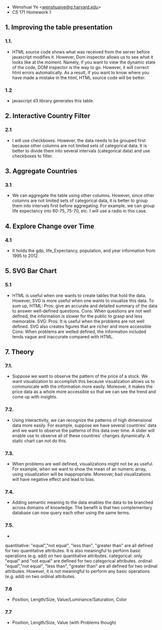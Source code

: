 * Wenshuai Ye \<wenshuaiye@g.harvard.edu\>
* CS 171 Homework 1

## 1. Improving the table presentation

### 1.1.
* HTML source code shows what was received from the server before javascript modifies it. However, Dom inspector allows us to see what it looks like at the moment. Namely, if you want to view the dynamic state of the code, DOM inspector is the way to go. However, it will correct html errors automatically. As a result, if you want to know where you have made a mistake in the html, HTML source code will be better.

### 1.2
* javascript d3 library generates this table.


## 2. Interactive Country Filter

### 2.1
* I will use checkboxes. However, the data needs to be grouped first because other columns are not limited sets of categorical data. It is better to divide them into several intervals (categorical data) and use checkboxes to filter.

## 3. Aggregate Countries

### 3.1
* We can aggregate the table using other columns. However, since other columns are not limited sets of categorical data, it is better to group them into intervals first before aggregating. For example, we can group life expectancy into 60-75, 75-70, etc. I will use a radio in this case.

## 4. Explore Change over Time

### 4.1
* It holds the gdp, life_Expectancy, population, and year information from 1995 to 2012.

## 5. SVG Bar Chart

### 5.1
* HTML is useful when one wants to create tables that hold the data. However, SVG is more useful when one wants to visualize this data. To sum up,
HTML:
	Pros: give an accurate and detailed summary of the data to answer well-defined questions.
	Cons: When questions are not well defined, the information is slower for the public to grasp and less memorable.
SVG:
	Pros: It is useful when the problems are not well defined. SVG also creates figures that are richer and more 	      accessible
	Cons: When problems are welled defined, the information included tends vague and inaccurate compared with HTML.

## 7. Theory

### 7.1. 
* Suppose we want to observe the pattern of the price of a stock. We want visualization to accomplish this because visualization allows us to communicate with the information more easily. Moreover, it makes the price data as a whole more accessible so that we can see the trend and come up with insights.

### 7.2. 
* Using interactivity, we can recognize the patterns of high dimensional data more easily. For example, suppose we have several countries' data and we want to observe the patterns of this data over time. A slider will enable use to observe all of these countries' changes dynamically. A static chart can not do this.

### 7.3.
* When problems are well defined, visualizations might not be as useful. For example, when we want to show the mean of an numeric array, using visualization will be inappropriate. Moreover, bad visualizations will have negative effect and lead to bias.

### 7.4.
* Adding semantic meaning to the data enables the data to be branched across domains of knowledge. The benefit is that two complementary database can now query each other using the same terms.

### 7.5.
*
quantitative: "equal","not equal", "less than", "greater than" are all defined for two quantitative attributes. It is also meaningful to perform basic operations (e.g. add) on two quantitative attributes.
categorical: only "equal" and "not equal" are defined for two categorical attributes.
ordinal: "equal","not equal", "less than", "greater than" are all defined for two ordinal attributes. However, it is not meaningful to perform any basic operations (e.g. add) on two ordinal attributes.

### 7.6
* Position, Length/Size, Value/Luminance/Saturation, Color

### 7.7
* Position, Length/Size, Value (with Problems though)

